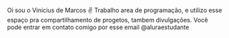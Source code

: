 Oi sou o Vinicius de Marcos ✌
Trabalho area de programação, e utilizo esse espaço pra compartilhamento de progetos, tambem divulgações.
Você pode entrar em contato comigo por esse email
@aluraestudante
